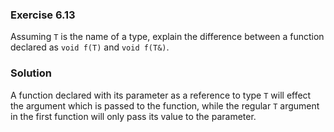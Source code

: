 ### Exercise 6.13

Assuming `T` is the name of a type, explain the difference between a function
declared as `void f(T)` and `void f(T&)`.

### Solution

A function declared with its parameter as a reference to type `T` will effect
the argument which is passed to the function, while the regular `T` argument in
the first function will only pass its value to the parameter.
